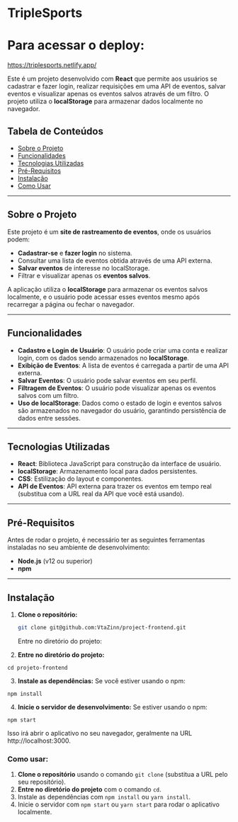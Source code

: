 # **TripleSports**

# **Para acessar o deploy:**
https://triplesports.netlify.app/

Este é um projeto desenvolvido com **React** que permite aos usuários se cadastrar e fazer login, realizar requisições em uma API de eventos, salvar eventos e visualizar apenas os eventos salvos através de um filtro. O projeto utiliza o **localStorage** para armazenar dados localmente no navegador.

## **Tabela de Conteúdos**
- [Sobre o Projeto](#sobre-o-projeto)
- [Funcionalidades](#funcionalidades)
- [Tecnologias Utilizadas](#tecnologias-utilizadas)
- [Pré-Requisitos](#pré-requisitos)
- [Instalação](#instalação)
- [Como Usar](#como-usar)
---

## **Sobre o Projeto**

Este projeto é um **site de rastreamento de eventos**, onde os usuários podem:
- **Cadastrar-se** e **fazer login** no sistema.
- Consultar uma lista de eventos obtida através de uma API externa.
- **Salvar eventos** de interesse no localStorage.
- Filtrar e visualizar apenas os **eventos salvos**.

A aplicação utiliza o **localStorage** para armazenar os eventos salvos localmente, e o usuário pode acessar esses eventos mesmo após recarregar a página ou fechar o navegador.

---

## **Funcionalidades**

- **Cadastro e Login de Usuário**: O usuário pode criar uma conta e realizar login, com os dados sendo armazenados no **localStorage**.
- **Exibição de Eventos**: A lista de eventos é carregada a partir de uma API externa.
- **Salvar Eventos**: O usuário pode salvar eventos em seu perfil.
- **Filtragem de Eventos**: O usuário pode visualizar apenas os eventos salvos com um filtro.
- **Uso de localStorage**: Dados como o estado de login e eventos salvos são armazenados no navegador do usuário, garantindo persistência de dados entre sessões.

---

## **Tecnologias Utilizadas**

- **React**: Biblioteca JavaScript para construção da interface de usuário.
- **localStorage**: Armazenamento local para dados persistentes.
- **CSS**: Estilização do layout e componentes.
- **API de Eventos**: API externa para trazer os eventos em tempo real (substitua com a URL real da API que você está usando).

---

## **Pré-Requisitos**

Antes de rodar o projeto, é necessário ter as seguintes ferramentas instaladas no seu ambiente de desenvolvimento:

- **Node.js** (v12 ou superior)
- **npm**

---

## **Instalação**

1. **Clone o repositório:**
   ```bash
   git clone git@github.com:VtaZinn/project-frontend.git
   ```


   Entre no diretório do projeto:

2. **Entre no diretório do projeto:**
```
cd projeto-frontend
```

3. **Instale as dependências:**
Se você estiver usando o npm:
```
npm install
```
4. **Inicie o servidor de desenvolvimento:**
 Se estiver usando o npm:
```
npm start
```

Isso irá abrir o aplicativo no seu navegador, geralmente na URL http://localhost:3000.

### Como usar:

1. **Clone o repositório** usando o comando `git clone` (substitua a URL pelo seu repositório).
2. **Entre no diretório do projeto** com o comando `cd`.
3. Instale as dependências com `npm install` ou `yarn install`.
4. Inicie o servidor com `npm start` ou `yarn start` para rodar o aplicativo localmente.
